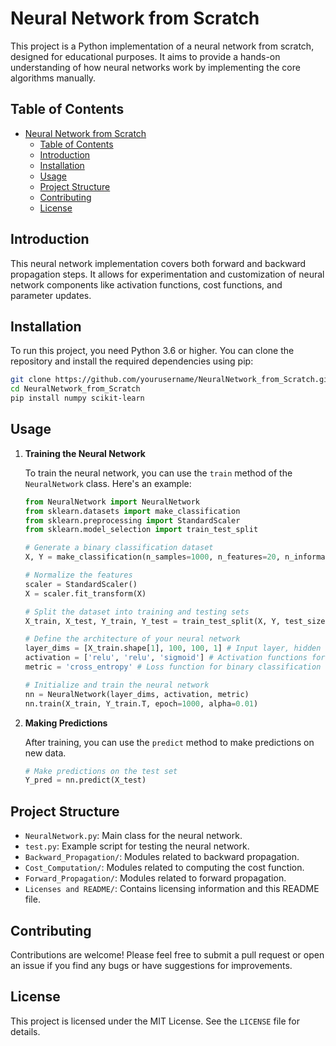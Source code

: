 
# Neural Network from Scratch

This project is a Python implementation of a neural network from scratch, designed for educational purposes. It aims to provide a hands-on understanding of how neural networks work by implementing the core algorithms manually.

## Table of Contents

- [Neural Network from Scratch](#neural-network-from-scratch)
  - [Table of Contents](#table-of-contents)
  - [Introduction](#introduction)
  - [Installation](#installation)
  - [Usage](#usage)
  - [Project Structure](#project-structure)
  - [Contributing](#contributing)
  - [License](#license)

## Introduction

This neural network implementation covers both forward and backward propagation steps. It allows for experimentation and customization of neural network components like activation functions, cost functions, and parameter updates.

## Installation

To run this project, you need Python 3.6 or higher. You can clone the repository and install the required dependencies using pip:

```bash
git clone https://github.com/yourusername/NeuralNetwork_from_Scratch.git
cd NeuralNetwork_from_Scratch
pip install numpy scikit-learn
```

## Usage

1. **Training the Neural Network**

   To train the neural network, you can use the `train` method of the `NeuralNetwork` class. Here's an example:

   ```python
   from NeuralNetwork import NeuralNetwork
   from sklearn.datasets import make_classification
   from sklearn.preprocessing import StandardScaler
   from sklearn.model_selection import train_test_split

   # Generate a binary classification dataset
   X, Y = make_classification(n_samples=1000, n_features=20, n_informative=2, n_redundant=10, random_state=42)

   # Normalize the features
   scaler = StandardScaler()
   X = scaler.fit_transform(X)

   # Split the dataset into training and testing sets
   X_train, X_test, Y_train, Y_test = train_test_split(X, Y, test_size=0.2, random_state=42)

   # Define the architecture of your neural network
   layer_dims = [X_train.shape[1], 100, 100, 1] # Input layer, hidden layer, and output layer
   activation = ['relu', 'relu', 'sigmoid'] # Activation functions for each layer
   metric = 'cross_entropy' # Loss function for binary classification

   # Initialize and train the neural network
   nn = NeuralNetwork(layer_dims, activation, metric)
   nn.train(X_train, Y_train.T, epoch=1000, alpha=0.01)
   ```

2. **Making Predictions**

   After training, you can use the `predict` method to make predictions on new data.

   ```python
   # Make predictions on the test set
   Y_pred = nn.predict(X_test)
   ```

## Project Structure

- `NeuralNetwork.py`: Main class for the neural network.
- `test.py`: Example script for testing the neural network.
- `Backward_Propagation/`: Modules related to backward propagation.
- `Cost_Computation/`: Modules related to computing the cost function.
- `Forward_Propagation/`: Modules related to forward propagation.
- `Licenses and README/`: Contains licensing information and this README file.

## Contributing

Contributions are welcome! Please feel free to submit a pull request or open an issue if you find any bugs or have suggestions for improvements.

## License

This project is licensed under the MIT License. See the `LICENSE` file for details.
